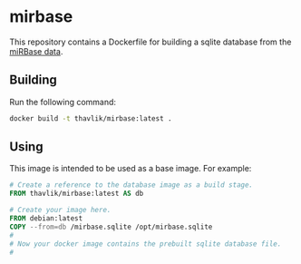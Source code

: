 # mirbase
This repository contains a Dockerfile for building a sqlite database from the [miRBase data](https://www.mirbase.org/download/).

## Building
Run the following command:
```bash
docker build -t thavlik/mirbase:latest .
```

## Using
This image is intended to be used as a base image. For example:

```Dockerfile
# Create a reference to the database image as a build stage.
FROM thavlik/mirbase:latest AS db

# Create your image here.
FROM debian:latest
COPY --from=db /mirbase.sqlite /opt/mirbase.sqlite
#
# Now your docker image contains the prebuilt sqlite database file.
#
```